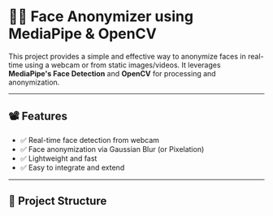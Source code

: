 # 🕵️‍♂️ Face Anonymizer using MediaPipe & OpenCV

This project provides a simple and effective way to anonymize faces in real-time using a webcam or from static images/videos. It leverages **MediaPipe's Face Detection** and **OpenCV** for processing and anonymization.

---

## 📽️ Features

- ✅ Real-time face detection from webcam
- ✅ Face anonymization via Gaussian Blur (or Pixelation)
- ✅ Lightweight and fast
- ✅ Easy to integrate and extend

---

## 📁 Project Structure

